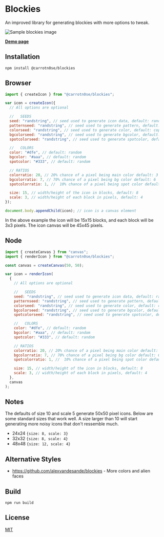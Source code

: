 # Blockies

An improved library for generating blockies with more options to tweak.

![Sample blockies image](examples/sample.png "Blockies")

[**Demo page**](http://carrotn0se.github.io/blockies/)

## Installation

```console
npm install @carrotn0se/blockies
```

## Browser

```javascript
import { createIcon } from "@carrotn0se/blockies";

var icon = createIcon({
  // All options are optional

  //   SEEDS
  seed: "randstring", // seed used to generate icon data, default: random
  patternseed: "randstring", // seed used to generate pattern, default: copy seed
  colorseed: "randstring", // seed used to generate color, default: copy seed
  bgcolorseed: "randstring", // seed used to generate bgcolor, default: copy seed
  spotcolorseed: "randstring", // seed used to generate spotcolor, default: copy seed

  //   COLORS
  color: "#dfe", // default: random
  bgcolor: "#aaa", // default: random
  spotcolor: "#333", // default: random

  // RATIOS
  colorratio: 20, // 20% chance of a pixel being main color default: 3
  bgcolorratio: 7, // 70% chance of a pixel being bg color default: 6
  spotcolorratio: 1, //  10% chance of a pixel being spot color default: 10

  size: 15, // width/height of the icon in blocks, default: 8
  scale: 3, // width/height of each block in pixels, default: 4
});

document.body.appendChild(icon); // icon is a canvas element
```

In the above example the icon will be 15x15 blocks, and each block will be 3x3 pixels. The icon canvas will be 45x45 pixels.

## Node

```javascript
import { createCanvas } from "canvas";
import { renderIcon } from "@carrotn0se/blockies";

const canvas = createCanvas(50, 50);

var icon = renderIcon(
  {
    // All options are optional

    //   SEEDS
    seed: "randstring", // seed used to generate icon data, default: random
    patternseed: "randstring", // seed used to generate pattern, default: copy seed
    colorseed: "randstring", // seed used to generate color, default: copy seed
    bgcolorseed: "randstring", // seed used to generate bgcolor, default: copy seed
    spotcolorseed: "randstring", // seed used to generate spotcolor, default: copy seed

    //   COLORS
    color: "#dfe", // default: random
    bgcolor: "#aaa", // default: random
    spotcolor: "#333", // default: random

    // RATIOS
    colorratio: 20, // 20% chance of a pixel being main color default: 3
    bgcolorratio: 7, // 70% chance of a pixel being bg color default: 6
    spotcolorratio: 1, //  10% chance of a pixel being spot color default: 10

    size: 15, // width/height of the icon in blocks, default: 8
    scale: 3, // width/height of each block in pixels, default: 4
  },
  canvas
);
```

## Notes

The defaults of size 10 and scale 5 generate 50x50 pixel icons. Below are some standard sizes that work well. A size larger than 10 will start generating more noisy icons that don't ressemble much.

- 24x24 `{size: 8, scale: 3}`
- 32x32 `{size: 8, scale: 4}`
- 48x48 `{size: 12, scale: 4}`

## Alternative Styles

- https://github.com/alexvandesande/blockies - More colors and alien faces

## Build

    npm run build

## License

[MIT](https://github.com/carrotn0se/blockies/blob/master/LICENSE)
